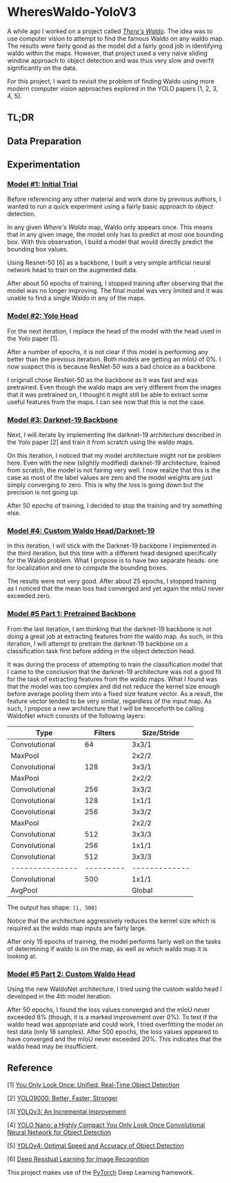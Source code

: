 # WheresWaldo-YoloV3

A while ago I worked on a project called [*There's Waldo*](https://github.com/antoniojkim/WheresWaldo). The idea was to use computer vision to attempt to find the famous Waldo on any waldo map. The results were fairly good as the model did a fairly good job in identifying waldo within the maps. However, that project used a very naive sliding window approach to object detection and was thus very slow and overfit significantly on the data.

For this project, I want to revisit the problem of finding Waldo using more modern computer vision approaches explored in the YOLO papers [1, 2, 3, 4, 5].

## TL;DR

## Data Preparation



## Experimentation

### [Model #1: Initial Trial](https://github.com/antoniojkim/WheresWaldo-YoloV3/tree/master/model/model_v1.ipynb)

Before referencing any other material and work done by previous authors, I wanted to run a quick experiment using a fairly basic approach to object detection.

In any given *Where's Waldo* map, Waldo only appears once. This means that in any given image, the model only has to predict at most one bounding box. With this observation, I build a model that would directly predict the bounding box values.

Using Resnet-50 [6] as a backbone, I built a very simple artificial neural network head to train on the augmented data.

After about 50 epochs of training, I stopped training after observing that the model was no longer improving. The final model was very limited and it was unable to find a single Waldo in any of the maps.

### [Model #2: Yolo Head](https://github.com/antoniojkim/WheresWaldo-YoloV3/tree/master/model/model_v2.ipynb)

For the next iteration, I replace the head of the model with the head used in the Yolo paper [1].

After a number of epochs, it is not clear if this model is performing any better than the previous iteration. Both models are getting an mIoU of 0%. I now suspect this is because ResNet-50 was a bad choice as a backbone.

I originall chose ResNet-50 as the backbone as it was fast and was pretrained. Even though the waldo maps are very different from the images that it was pretrained on, I thought it might still be able to extract some useful features from the maps. I can see now that this is not the case.

### [Model #3: Darknet-19 Backbone](https://github.com/antoniojkim/WheresWaldo-YoloV3/tree/master/model/model_v3.ipynb)

Next, I will iterate by implementing the darknet-19 architecture described in the Yolo paper [2] and train it from scratch using the waldo maps.

On this iteration, I noticed that my model architecture might not be problem here. Even with the new (slightly modified) darknet-19 architecture, trained from scratch, the model is not fairing very well. I now realize that this is the case as most of the label values are zero and the model weights are just simply converging to zero. This is why the loss is going down but the precision is not going up.

After 50 epochs of training, I decided to stop the training and try something else.

### [Model #4: Custom Waldo Head/Darknet-19](https://github.com/antoniojkim/WheresWaldo-YoloV3/tree/master/model/model_v4.ipynb)

In this iteration, I will stick with the Darknet-19 backbone I implemented in the third iteration, but this time with a different head designed specifically for the Waldo problem. What I propose is to have two separate heads: one for localization and one to compute the bounding boxes.

The results were not very good. After about 25 epochs, I stopped training as I noticed that the mean loss had converged and yet again the mIoU never exceeded zero.

### [Model #5 Part 1: Pretrained Backbone](https://github.com/antoniojkim/WheresWaldo-YoloV3/tree/master/model/model_v5_pretrain.ipynb)

From the last iteration, I am thinking that the darknet-19 backbone is not doing a great job at extracting features from the waldo map. As such, in this iteration, I will attempt to pretrain the darknet-19 backbone on a classification task first before adding in the object detection head.

It was during the process of attempting to train the classification model that I came to the conclusion that the darknet-19 architecture was not a good fit for the task of extracting features from the waldo maps. What I found was that the model was too complex and did not reduce the kernel size enough before average pooling them into a fixed size feature vector. As a result, the feature vector tended to be very similar, regardless of the input map. As such, I propose a new architecture that I will be henceforth be calling WaldoNet which consists of the following layers:

| Type          | Filters | Size/Stride |
|---------------|---------|-------------|
| Convolutional | 64      | 3x3/1       |
| MaxPool       |         | 2x2/2       |
| Convolutional | 128     | 3x3/1       |
| MaxPool       |         | 2x2/2       |
| Convolutional | 256     | 3x3/2       |
| Convolutional | 128     | 1x1/1       |
| Convolutional | 256     | 3x3/2       |
| MaxPool       |         | 2x2/2       |
| Convolutional | 512     | 3x3/3       |
| Convolutional | 256     | 1x1/1       |
| Convolutional | 512     | 3x3/3       |
|---------------|---------|-------------|
| Convolutional | 500     | 1x1/1       |
| AvgPool       |         | Global      |

The output has shape: `[1, 500]`

Notice that the architecture aggressively reduces the kernel size which is required as the waldo map inputs are fairly large.

After only 15 epochs of training, the model performs fairly well on the tasks of determining if waldo is on the map, as well as which waldo map it is looking at.

### [Model #5 Part 2: Custom Waldo Head](https://github.com/antoniojkim/WheresWaldo-YoloV3/tree/master/model/model_v5.ipynb)

Using the new WaldoNet architecture, I tried using the custom waldo head I developed in the 4th model iteration.

After 50 epochs, I found the loss values converged and the mIoU never exceeded 8% (though, it is a marked improvement over 0%). To test if the waldo head was appropriate and could work, I tried overfitting the model on test data (only 18 samples). After 500 epochs, the loss values appeared to have converged and the mIoU never exceeded 20%. This indicates that the waldo head may be insufficient.

## Reference

[1] [You Only Look Once: Unified, Real-Time Object Detection](https://arxiv.org/pdf/1506.02640.pdf)

[2] [YOLO9000: Better, Faster, Stronger](https://arxiv.org/pdf/1612.08242.pdf)

[3] [YOLOv3: An Incremental Improvement](https://pjreddie.com/media/files/papers/YOLOv3.pdf)

[4] [YOLO Nano: a Highly Compact You Only Look Once Convolutional Neural Network for Object Detection](https://arxiv.org/pdf/1910.01271.pdf)

[5] [YOLOv4: Optimal Speed and Accuracy of Object Detection](https://arxiv.org/pdf/2004.10934.pdf)

[6] [Deep Residual Learning for Image Recognition](https://arxiv.org/pdf/1512.03385.pdf)

This project makes use of the [PyTorch](https://pytorch.org/) Deep Learning framework.
